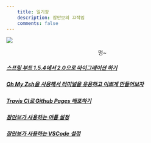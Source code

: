 ```yaml
---
    title: 일기장
    description: 잠만보의 끄적임
    comments: false
---
```


![](https://media2.giphy.com/media/LT6BnfiyOWsqQ/giphy.gif#full)

<center>멍~</center>

##### [스프링 부트 1.5.4에서 2.0으로 마이그레이션 하기](/archives/2020/spring-boot-2.0-migration-from-1.5.4/)

##### [Oh My Zsh을 사용해서 터미널을 유용하고 이쁘게 만들어보자](use-oh-my-zsh-to-make-the-terminal-useful-and-beautiful.html)  

##### [Travis CI로 Github Pages 배포하기](deploying-github-pages-with-travis-ci.html)

##### [잠만보가 사용하는 아톰 설정](introduction-atom-settings.html)

##### [잠만보가 사용하는 VSCode 설정](introduction-vscode-settings.html)